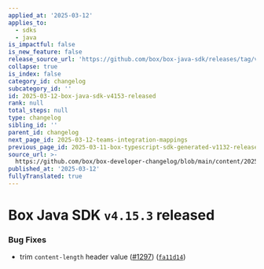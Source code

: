 ```yaml
---
applied_at: '2025-03-12'
applies_to:
  - sdks
  - java
is_impactful: false
is_new_feature: false
release_source_url: 'https://github.com/box/box-java-sdk/releases/tag/v4.15.3'
collapse: true
is_index: false
category_id: changelog
subcategory_id: ''
id: 2025-03-12-box-java-sdk-v4153-released
rank: null
total_steps: null
type: changelog
sibling_id: ''
parent_id: changelog
next_page_id: 2025-03-12-teams-integration-mappings
previous_page_id: 2025-03-11-box-typescript-sdk-generated-v1132-released
source_url: >-
  https://github.com/box/box-developer-changelog/blob/main/content/2025/03-12-box-java-sdk-v4153-released.md
published_at: '2025-03-12'
fullyTranslated: true
---
```

# Box Java SDK `v4.15.3` released

### Bug Fixes

* trim `content-length` header value ([#1297][1]) ([`fa11d14`][2])

[1]: https://github.com/box/box-java-sdk/issues/1297

[2]: https://github.com/box/box-java-sdk/commit/fa11d141edf511eabc5f2398e55dc411d0cdcd31
